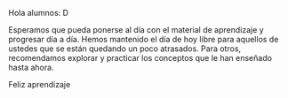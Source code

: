 <p>Hola alumnos: D</p>

<p>Esperamos que pueda ponerse al d&iacute;a con el material de aprendizaje y progresar d&iacute;a a d&iacute;a. Hemos mantenido el d&iacute;a de hoy libre para aquellos de ustedes que se est&aacute;n quedando un poco atrasados. Para otros, recomendamos explorar y practicar los conceptos que le han ense&ntilde;ado hasta ahora.</p>

<p>Feliz aprendizaje</p>